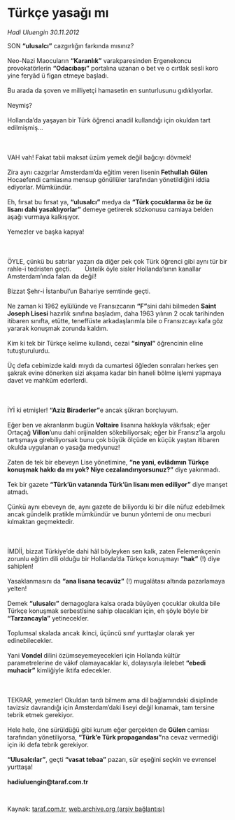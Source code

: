 # Türkçe yasağı mı

*Hadi Uluengin 30.11.2012*

<div class="yazi"><p>SON <b>“ulusalcı”</b> cazgırlığın farkında mısınız?<br/><br/>Neo-Nazi Maocuların <b>“Karanlık”</b> varakparesinden Ergenekoncu provokatörlerin <b>“Odacıbaşı”</b> portalına uzanan o bet ve o cırtlak sesli koro yine feryâd ü figan etmeye başladı.<br/><br/>Bu arada da şoven ve milliyetçi hamasetin en sunturlusunu gıdıklıyorlar.<br/><br/>Neymiş?<br/><br/>Hollanda’da yaşayan bir Türk öğrenci anadil kullandığı için okuldan tart edilmişmiş...<br/><br/><br/><br/>VAH vah! Fakat tabii maksat üzüm yemek değil bağcıyı dövmek! <br/><br/>Zira aynı cazgırlar Amsterdam’da eğitim veren lisenin<b> Fethullah Gülen </b>Hocaefendi camiasına mensup gönüllüler tarafından yönetildiğini iddia ediyorlar. Mümkündür.<br/><br/>Eh, fırsat bu fırsat ya, <b>“ulusalcı”</b> medya da <b>“Türk çocuklarına öz be öz lisanı dahi yasaklıyorlar”</b> demeye getirerek sözkonusu camiaya belden aşağı vurmaya kalkışıyor.<br/><br/>Yemezler ve başka kapıya!<br/><br/><br/><br/>ÖYLE, çünkü bu satırlar yazarı da diğer pek çok Türk öğrenci gibi aynı tür bir rahle-i tedristen geçti.        Üstelik öyle sisler Hollanda’sının kanallar Amsterdam’ında falan da değil!<br/><br/>Bizzat Şehr-i İstanbul’un Bahariye semtinde geçti. <br/><br/>Ne zaman ki 1962 eylülünde ve Fransızcanın <b>“F”</b>sini dahi bilmeden <b>Saint Joseph Lisesi</b> hazırlık sınıfına başladım, daha 1963 yılının 2 ocak tarihinden itibaren sınıfta, etütte, teneffüste arkadaşlarımla bile o Fransızcayı kafa göz yararak konuşmak zorunda kaldım.<br/><br/>Kim ki tek bir Türkçe kelime kullandı, cezai <b>“sinyal”</b> öğrencinin eline tutuşturulurdu.<br/><br/>Üç defa cebimizde kaldı mıydı da cumartesi öğleden sonraları herkes şen şakrak evine dönerken sizi akşama kadar bin haneli bölme işlemi yapmaya davet ve mahkûm ederlerdi.<br/><br/><br/><br/>İYİ ki etmişler! <b>“Aziz Biraderler”</b>e ancak şükran borçluyum.<br/><br/>Eğer ben ve akranlarım bugün <b>Voltaire</b> lisanına hakkıyla vâkıfsak; eğer Ortaçağ <b>Villon</b>’unu dahi orijinalden sökebiliyorsak; eğer bir Fransız’la argolu tartışmaya girebiliyorsak bunu çok büyük ölçüde en küçük yaştan itibaren okulda uygulanan o yasağa medyunuz!<br/><br/>Zaten de tek bir ebeveyn Lise yönetimine, <b>“ne yani, evlâdımın Türkçe konuşmak hakkı da mı yok? Niye cezalandırıyorsunuz?”</b> diye yakınmadı.<br/><br/>Tek bir gazete <b>“Türk’ün vatanında Türk’ün lisanı men ediliyor”</b> diye manşet atmadı.<br/><br/>Çünkü aynı ebeveyn de, aynı gazete de biliyordu ki bir dile nüfuz edebilmek ancak gündelik pratikle mümkündür ve bunun yöntemi de onu mecburi kılmaktan geçmektedir.<br/><br/><br/><br/>İMDİİ, bizzat Türkiye’de dahi hâl böyleyken sen kalk, zaten Felemenkçenin zorunlu eğitim dili olduğu bir Hollanda’da Türkçe konuşmayı <b>“hak”</b> (!) diye sahiplen!<br/><br/>Yasaklanmasını da <b>“ana lisana tecavüz”</b> (!) mugalâtası altında pazarlamaya yelten!<br/><br/>Demek <b>“ulusalcı”</b> demagoglara kalsa orada büyüyen çocuklar okulda bile Türkçe konuşmak serbestîsine sahip olacakları için, eh şöyle böyle bir <b>“Tarzancayla”</b> yetinecekler.<br/><br/>Toplumsal skalada ancak ikinci, üçüncü sınıf yurttaşlar olarak yer edinebilecekler.<br/><br/>Yani <b>Vondel </b>dilini özümseyemeyecekleri için Hollanda kültür parametrelerine de vâkıf olamayacaklar ki, dolayısıyla ilelebet <b>“ebedi muhacir”</b> kimliğiyle iktifa edecekler.<br/><br/><br/><br/>TEKRAR, yemezler! Okuldan tardı bilmem ama dil bağlamındaki disiplinde tavizsiz davrandığı için Amsterdam’daki liseyi değil kınamak, tam tersine tebrik etmek gerekiyor.<br/><br/>Hele hele, öne sürüldüğü gibi kurum eğer gerçekten de <b>Gülen </b>camiası tarafından yönetiliyorsa, <b>“Türk’e Türk propagandası”</b>na cevaz vermediği için iki defa tebrik gerekiyor.<br/><br/><b>“Ulusalcılar”</b>, geçti <b>“vasat tebaa”</b> pazarı, sür eşeğini seçkin ve evrensel yurttaşa!<br/><br/><b>hadiuluengin@taraf.com.tr</b></p>
<p> </p>
</div>

Kaynak: [taraf.com.tr](http://www.taraf.com.tr/hadi-uluengin/makale-turkce-yasagi-mi.htm), [web.archive.org (arşiv bağlantısı)](http://web.archive.org/web/20130623091507/http://www.taraf.com.tr/hadi-uluengin/makale-turkce-yasagi-mi.htm)
